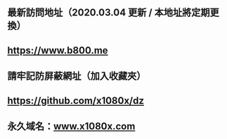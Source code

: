 最新訪問地址（2020.03.04 更新 / 本地址將定期更換）
-
https://www.b800.me
-
請牢記防屏蔽網址（加入收藏夾）
-
https://github.com/x1080x/dz
-
永久域名：www.x1080x.com
-
